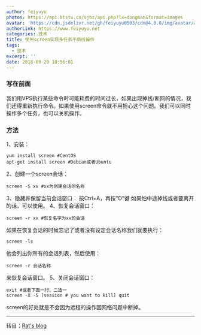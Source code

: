 ```yaml
---
author: feiyuyu
photos: https://api.btstu.cn/sjbz/api.php?lx=dongman&format=images
avatar: 'https://cdn.jsdelivr.net/gh/feiyuyu0503/cdn@4.0.0/img/avatar/avater.jpg'
authorLink: https://www.feiyuyu.net
categories: 技术
title: 使用screen实现多任务不断线操作
tags:
  - 技术
excerpt: ''
date: 2018-09-20 18:56:01
---
```


### 写在前面

我们用VPS执行某些命令时可能耗费的时间过长，如果出现掉线/断网的情况，我们还得重新执行命令。如果使用screen命令就不用担心这个问题。我们可以同时操作多个任务，也可以关机操作。

### 方法

1、安装：

    yum install screen #CentOS
    apt-get install screen #Debian或者Ubuntu
    

2、创建一个screen会话：

    screen -S xx #xx为创建会话的名称
    

3、隐藏并保留当前会话窗口： 按Ctrl+A，再按"D"键 如果怕中途掉线或者要离开的话，可以使用。 4、恢复会话窗口：

    screen -r xx #恢复名字为xx的会话
    

如果在恢复会话的时候忘记了或者没有设定会话名称我们就要执行：

    screen -ls
    

他会列出你所有的会话列表，然后使用：

    screen -r 会话名称
    

来恢复会话窗口。 5、关闭会话窗口：

    exit #或者下面一行，二选一
    screen -X -S [session # you want to kill] quit
    

screen的好处就是不会因为远程的操作因网络问题中断掉。

* * *

转自：[Rat's blog](https://www.moerats.com/archives/142/ "Rat's blog")
